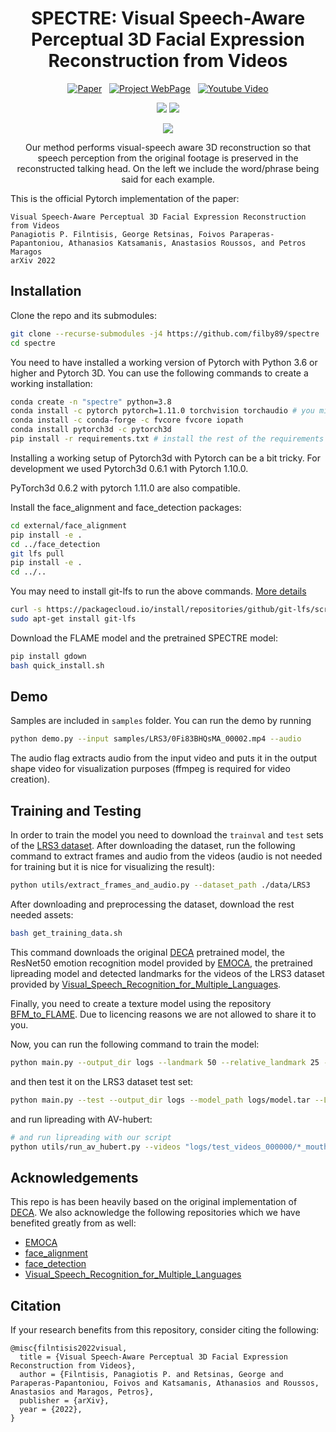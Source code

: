 <div align="center">

  # SPECTRE: Visual Speech-Aware Perceptual 3D Facial Expression Reconstruction from Videos

[![Paper](https://img.shields.io/badge/arXiv-2207.11094-brightgreen)](https://arxiv.org/abs/2207.11094)
&nbsp; [![Project WebPage](https://img.shields.io/badge/Project-webpage-blue)](https://filby89.github.io/spectre/)
&nbsp; <a href='https://youtu.be/P1kqrxWNizI'>
      <img src='https://img.shields.io/badge/Youtube-Video-red?style=flat&logo=youtube&logoColor=red' alt='Youtube Video'>
    </a>
</div>

<p align="center"> 
<img src="samples/visualizations/M003_level_1_angry_014_grid.gif">
<img src="samples/visualizations/test_BImnT7lcLDE_00003_grid.gif">
</p>


<p align="center"> 
<img src="cover.png">
</p>
<p align="center"> Our method performs visual-speech aware 3D reconstruction so that speech perception from the original footage is preserved in the reconstructed talking head. On the left we include the word/phrase being said for each example. <p align="center">

This is the official Pytorch implementation of the paper:
  
```
Visual Speech-Aware Perceptual 3D Facial Expression Reconstruction from Videos
Panagiotis P. Filntisis, George Retsinas, Foivos Paraperas-Papantoniou, Athanasios Katsamanis, Anastasios Roussos, and Petros Maragos
arXiv 2022
```



## Installation
Clone the repo and its submodules:
```bash
git clone --recurse-submodules -j4 https://github.com/filby89/spectre
cd spectre
```  

You need to have installed a working version of Pytorch with Python 3.6 or higher and Pytorch 3D. You can use the following commands to create a working installation:
```bash
conda create -n "spectre" python=3.8
conda install -c pytorch pytorch=1.11.0 torchvision torchaudio # you might need to select cudatoolkit version here by adding e.g. cudatoolkit=11.3
conda install -c conda-forge -c fvcore fvcore iopath 
conda install pytorch3d -c pytorch3d
pip install -r requirements.txt # install the rest of the requirements
```

Installing a working setup of Pytorch3d with Pytorch can be a bit tricky. For development we used Pytorch3d 0.6.1 with Pytorch 1.10.0. 

PyTorch3d 0.6.2 with pytorch 1.11.0 are also compatible. 

Install the face_alignment and face_detection packages:
```bash
cd external/face_alignment
pip install -e .
cd ../face_detection
git lfs pull
pip install -e .
cd ../..
```
You may need to install git-lfs to run the above commands. [More details](https://stackoverflow.com/questions/48734119/git-lfs-is-not-a-git-command-unclear)  
```bash
curl -s https://packagecloud.io/install/repositories/github/git-lfs/script.deb.sh | sudo bash
sudo apt-get install git-lfs
```
Download the FLAME model and the pretrained SPECTRE model:
```bash
pip install gdown
bash quick_install.sh
```

## Demo
Samples are included in ``samples`` folder. You can run the demo by running 

```bash
python demo.py --input samples/LRS3/0Fi83BHQsMA_00002.mp4 --audio
```

The audio flag extracts audio from the input video and puts it in the output shape video for visualization purposes (ffmpeg is required for video creation).

## Training and Testing
In order to train the model you need to download the `trainval` and `test` sets of the [LRS3 dataset](https://www.robots.ox.ac.uk/~vgg/data/lip_reading/lrs3.html). After downloading 
the dataset, run the following command to extract frames and audio from the videos (audio is not needed for training but it is nice for visualizing the result):

```bash
python utils/extract_frames_and_audio.py --dataset_path ./data/LRS3
```

After downloading and preprocessing the dataset, download the rest needed assets:

```bash
bash get_training_data.sh
```

This command downloads the original [DECA](https://github.com/YadiraF/DECA/) pretrained model,
the ResNet50 emotion recognition model provided by [EMOCA](https://github.com/radekd91/emoca),
the pretrained lipreading model and detected landmarks for the videos of the LRS3 dataset provided by [Visual_Speech_Recognition_for_Multiple_Languages](https://github.com/mpc001/Visual_Speech_Recognition_for_Multiple_Languages).

Finally, you need to create a texture model using the repository [BFM_to_FLAME](https://github.com/TimoBolkart/BFM_to_FLAME#create-texture-model). Due
to licencing reasons we are not allowed to share it to you.

Now, you can run the following command to train the model:

```bash
python main.py --output_dir logs --landmark 50 --relative_landmark 25 --lipread 2 --expression 0.5 --epochs 6 --LRS3_path data/LRS3 --LRS3_landmarks_path data/LRS3_landmarks
```

and then test it on the LRS3 dataset test set:

```bash
python main.py --test --output_dir logs --model_path logs/model.tar --LRS3_path data/LRS3 --LRS3_landmarks_path data/LRS3_landmarks
```

and run lipreading with AV-hubert: 

```bash
# and run lipreading with our script
python utils/run_av_hubert.py --videos "logs/test_videos_000000/*_mouth.avi --LRS3_path data/LRS3"
```


## Acknowledgements
This repo is has been heavily based on the original implementation of [DECA](https://github.com/YadiraF/DECA/). We also acknowledge the following 
repositories which we have benefited greatly from as well:

- [EMOCA](https://github.com/radekd91/emoca)
- [face_alignment](https://github.com/hhj1897/face_alignment)
- [face_detection](https://github.com/hhj1897/face_detection)
- [Visual_Speech_Recognition_for_Multiple_Languages](https://github.com/mpc001/Visual_Speech_Recognition_for_Multiple_Languages)

## Citation
If your research benefits from this repository, consider citing the following:

```
@misc{filntisis2022visual,
  title = {Visual Speech-Aware Perceptual 3D Facial Expression Reconstruction from Videos},
  author = {Filntisis, Panagiotis P. and Retsinas, George and Paraperas-Papantoniou, Foivos and Katsamanis, Athanasios and Roussos, Anastasios and Maragos, Petros},
  publisher = {arXiv},
  year = {2022},
}
```
  
  
